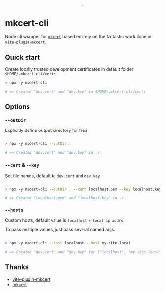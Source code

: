 <p align="center">

  <a aria-label="NPM version" href="https://www.npmjs.com/package/mkcert-cli">
    <img alt="" src="https://badgen.net/npm/v/mkcert-cli">
  </a>
  
  <a aria-label="Package size" href="https://bundlephobia.com/result?p=mkcert-cli">
    <img alt="" src="https://badgen.net/bundlephobia/minzip/mkcert-cli">
  </a>
  
  <a aria-label="Install size" href="https://packagephobia.com/result?p=mkcert-cli@1.2.0">
    <img alt="" src="https://packagephobia.com/badge?p=mkcert-cli@1.2.0">
  </a>
  
  <a aria-label="License" href="https://github.com/tolu/mkcert-cli/blob/main/LICENSE">
    <img alt="" src="https://badgen.net/npm/license/mkcert-cli">
  </a>
</p>

# mkcert-cli

Node cli wrapper for [`mkcert`][mkcert] based entirely on the fantastic work done in [`vite-plugin-mkcert`][vite-plugin-mkcert].

## Quick start

Create locally trusted development certificates in default folder `$HOME/.mkcert-cli/certs`

```sh
> npx -y mkcert-cli

# => Created "dev.cert" and "dev.key" in $HOME/.mkcert-cli/certs
```

## Options

### `--outDir`

Explicitly define output directory for files

```sh

> npx -y mkcert-cli --outDir .

# => Created "dev.cert" and "dev.key" in ./

```

### `--cert` & `--key`

Set file names, default to `dev.cert` and `dev.key`

```sh

> npx -y mkcert-cli --outDir . --cert localhost.pem --key localhost.key

# => Created "localhost.pem" and "localhost.key" in ./

```

### `--hosts`

Custom hosts, default value is `localhost` + `local ip addrs`.

To pass multiple values, just pass several named args.

```sh

> npx -y mkcert-cli --host localhost --host my-site.local

# => Created "dev.cert" and "dev.key" for ["localhost", "my-site.local"]
```

## Thanks

- [vite-plugin-mkcert][vite-plugin-mkcert]
- [mkcert][mkcert]


[vite-plugin-mkcert]:https://github.com/liuweiGL/vite-plugin-mkcert
[mkcert]:https://github.com/FiloSottile/mkcert
